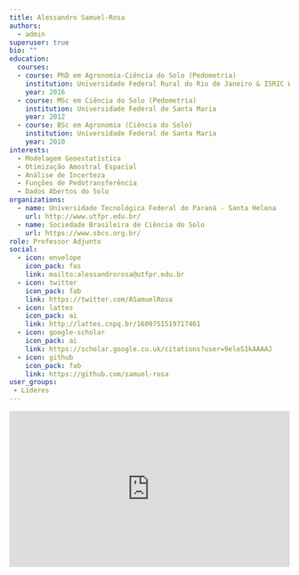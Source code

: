 ```yaml
---
title: Alessandro Samuel-Rosa
authors:
  - admin
superuser: true
bio: ""
education:
  courses:
  - course: PhD em Agronomia-Ciência do Solo (Pedometria)
    institution: Universidade Federal Rural do Rio de Janeiro & ISRIC World Soil Information
    year: 2016
  - course: MSc em Ciência do Solo (Pedometria)
    institution: Universidade Federal de Santa Maria
    year: 2012
  - course: BSc em Agronomia (Ciência do Solo)
    institution: Universidade Federal de Santa Maria
    year: 2010
interests:
  - Modelagem Geoestatística
  - Otimização Amostral Espacial
  - Análise de Incerteza
  - Funções de Pedotransferência
  - Dados Abertos do Solo
organizations:
  - name: Universidade Tecnológica Federal do Paraná - Santa Helena
    url: http://www.utfpr.edu.br/
  - name: Sociedade Brasileira de Ciência do Solo
    url: https://www.sbcs.org.br/
role: Professor Adjunto
social:
  - icon: envelope
    icon_pack: fas
    link: mailto:alessandrorosa@utfpr.edu.br
  - icon: twitter
    icon_pack: fab
    link: https://twitter.com/ASamuelRosa
  - icon: lattes
    icon_pack: ai
    link: http://lattes.cnpq.br/1609751519717461
  - icon: google-scholar
    icon_pack: ai
    link: https://scholar.google.co.uk/citations?user=9eloS1kAAAAJ
  - icon: github
    icon_pack: fab
    link: https://github.com/samuel-rosa
user_groups:
 - Líderes
---
```


<iframe frameborder="0" style="width: 100%; height: 280px" src="https://docs.google.com/document/d/e/2PACX-1vRIdxyX87axAiLQqhpHO4MxdMCg9o9CwT75n2nhveBsJxh8JLwM6nQ5pnnh3QdPmhRE7OQOr8TQWoi4/pub?embedded=true"></iframe>
